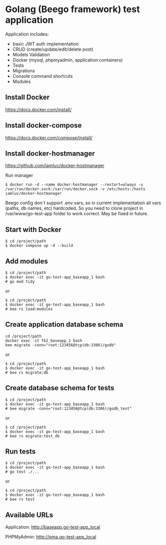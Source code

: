 # Golang (Beego framework) test application

Application includes:
- basic JWT auth implementation
- CRUD (create/update/edit/delete post)
- Models Validation
- Docker (mysql, phpmyadmin, application containers)
- Tests
- Migrations
- Console command shortcuts
- Modules


## Install Docker 

https://docs.docker.com/install/

## Install docker-compose 

https://docs.docker.com/compose/install/

## Install docker-hostmanager

https://github.com/iamluc/docker-hostmanager

Run manager

```
$ docker run -d --name docker-hostmanager --restart=always -v /var/run/docker.sock:/var/run/docker.sock -v /etc/hosts:/hosts iamluc/docker-hostmanager
```

Beego config don`t support .env vars, so in current implementation all vars (paths, db names, etc) hardcoded. 
So you need to clone project in /var/www/go-test-app folder to work correct. May be fixed in future.

## Start with Docker

```
$ cd /project/path
$ docker compose up -d --build
```

## Add modules

```
$ cd /project/path
$ docker exec -it go-test-app_baseapp_1 bash
# go mod tidy
```

or

```
$ cd /project/path
$ docker exec -it go-test-app_baseapp_1 bash
# bee rs load:modules
```

## Create application database schema

```
cd /project/path
docker exec -it fk2_baseapp_1 bash
bee migrate -conn="root:123456@tcp(db:3306)/godb"
```

or

```
$ cd /project/path
$ docker exec -it go-test-app_baseapp_1 bash
# bee rs migrate:db
```

## Create database schema for tests

```
$ cd /project/path
$ docker exec -it go-test-app_baseapp_1 bash
# bee migrate -conn="root:123456@tcp(db:3306)/godb_test"
```

or

```
$ cd /project/path
$ docker exec -it go-test-app_baseapp_1 bash
# bee rs migrate:test_db
```

## Run tests

```
$ cd /project/path
$ docker exec -it go-test-app_baseapp_1 bash
# go test ./...
```

or 

```
$ cd /project/path
$ docker exec -it go-test-app_baseapp_1 bash
# bee rs test
```

## Available URLs
 
Application: http://baseapp.go-test-app_local 

PHPMyAdmin: http://pma.go-test-app_local





